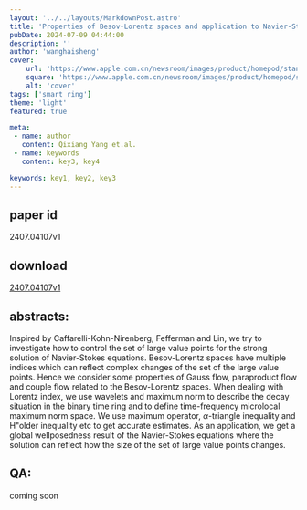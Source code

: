 ```yaml
---
layout: '../../layouts/MarkdownPost.astro'
title: 'Properties of Besov-Lorentz spaces and application to Navier-Stokes equations'
pubDate: 2024-07-09 04:44:00
description: ''
author: 'wanghaisheng'
cover:
    url: 'https://www.apple.com.cn/newsroom/images/product/homepod/standard/Apple-HomePod-hero-230118_big.jpg.large_2x.jpg'
    square: 'https://www.apple.com.cn/newsroom/images/product/homepod/standard/Apple-HomePod-hero-230118_big.jpg.large_2x.jpg'
    alt: 'cover'
tags: ['smart ring'] 
theme: 'light'
featured: true

meta:
 - name: author
   content: Qixiang Yang et.al.
 - name: keywords
   content: key3, key4

keywords: key1, key2, key3
---
```


## paper id
2407.04107v1
## download
[2407.04107v1](http://arxiv.org/abs/2407.04107v1)
## abstracts:
Inspired by Caffarelli-Kohn-Nirenberg, Fefferman and Lin, we try to investigate how to control the set of large value points for the strong solution of Navier-Stokes equations. Besov-Lorentz spaces have multiple indices which can reflect complex changes of the set of the large value points. Hence we consider some properties of Gauss flow, paraproduct flow and couple flow related to the Besov-Lorentz spaces. When dealing with Lorentz index, we use wavelets and maximum norm to describe the decay situation in the binary time ring and to define time-frequency microlocal maximum norm space. We use maximum operator, $\alpha$-triangle inequality and H\"older inequality etc to get accurate estimates. As an application, we get a global wellposedness result of the Navier-Stokes equations where the solution can reflect how the size of the set of large value points changes.
## QA:
coming soon
